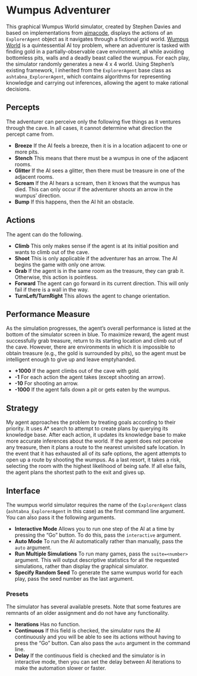 # Wumpus Adventurer
This graphical Wumpus World simulator, created by Stephen Davies and based on implementations from 
[aimacode](https://github.com/aimacode/aima-python/blob/master/agents.py), displays the actions of an `ExplorerAgent` object as it navigates through a fictional grid world. [Wumpus World]( https://www.javatpoint.com/the-wumpus-world-in-artificial-intelligence) is a quintessential AI toy problem, where an adventurer is tasked with finding gold in a partially-observable cave environment, all while avoiding bottomless pits, walls and a deadly beast called the wumpus. For each play, the simulator randomly generates a new 4 x 4 world. 
Using Stephen’s existing framework, I inherited from the `ExplorerAgent` base class as `ashtabna_ExplorerAgent`, which contains 
algorithms for representing knowledge and carrying out inferences, allowing the agent to make rational decisions.

## Percepts
The adventurer can perceive only the following five things as it ventures through the cave. In all cases, it cannot determine what 
direction the percept came from.

- <b>Breeze</b> If the AI feels a breeze, then it is in a location adjacent to one or more pits.
- <b>Stench</b> This means that there must be a wumpus in one of the adjacent rooms.
- <b>Glitter</b> If the AI sees a glitter, then there must be treasure in one of the adjacent rooms.
- <b>Scream</b> If the AI hears a scream, then it knows that the wumpus has died. This can only occur if the adventurer shoots an 
arrow in the wumpus’ direction.
- <b>Bump</b> If this happens, then the AI hit an obstacle.

## Actions
The agent can do the following.

- <b>Climb</b> This only makes sense if the agent is at its initial position and wants to climb out of the cave.
- <b>Shoot</b> This is only applicable if the adventurer has an arrow. The AI begins the game with only one arrow.
- <b>Grab</b> If the agent is in the same room as the treasure, they can grab it. Otherwise, this action is pointless.
- <b>Forward</b> The agent can go forward in its current direction. This will only fail if there is a wall in the way.
- <b>TurnLeft/TurnRight</b> This allows the agent to change orientation.

## Performance Measure
As the simulation progresses, the agent’s overall performance is listed at the bottom of the simulator screen in blue. To maximize reward, 
the agent must successfully grab treasure, return to its starting location and climb out of the cave. However, there are environments 
in which it is impossible to obtain treasure (e.g., the gold is surrounded by pits), so the agent must be intelligent enough to 
give up and leave emptyhanded. 

- <b>+1000</b> If the agent climbs out of the cave with gold.
- <b>-1</b> For each action the agent takes (except shooting an arrow).
- <b>-10</b> For shooting an arrow.
- <b>-1000</b> If the agent falls down a pit or gets eaten by the wumpus.

## Strategy
My agent approaches the problem by treating goals according to their priority. It uses A* search to attempt to create plans by 
querying its knowledge base. After each action, it updates its knowledge base to make more accurate inferences about the world. 
If the agent does not perceive any treasure, then it plans a route to the nearest unvisited safe location. In the event that 
it has exhausted all of its safe options, the agent attempts to open up a route by shooting the wumpus. As a last resort, 
it takes a risk, selecting the room with the highest likelihood of being safe. If all else fails, the agent plans the shortest 
path to the exit and gives up.

## Interface
The wumpus world simulator requires the name of the `ExplorerAgent` class (`ashtabna_ExplorerAgent` in this case) as the first command line 
argument. You can also pass it the following arguments.

- <b>Interactive Mode</b> Allows you to run one step of the AI at a time by pressing the “Go” button. To do this, pass the `interactive` 
argument.
- <b>Auto Mode</b> To run the AI automatically rather than manually, pass the `auto` argument.
- <b>Run Multiple Simulations</b> To run many games, pass the `suite=<number>` argument. This will output descriptive statistics for 
all the requested simulations, rather than display the graphical simulator.
- <b>Specify Random Seed</b> To generate the same wumpus world for each play, pass the seed number as the last argument.

### Presets
The simulator has several available presets. Note that some features are remnants of an older assignment and do not have any 
functionality.

- <b>Iterations</b> Has no function.
- <b>Continuous</b> If this field is checked, the simulator runs the AI continuously and you will be able to see its actions without 
having to press the “Go” button. Can also pass the `auto` argument in the command line.
- <b>Delay</b> If the continuous field is checked and the simulator is in interactive mode, then you can set the delay between AI iterations to make the automation slower or 
faster.

